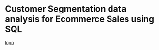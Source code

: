 # Customer Segmentation data analysis for Ecommerce Sales using SQL
[logo](https://github.com/amandamu0780/SQL_RFM_Ecommerce/blob/main/concepto-de-compras-en-linea.jpg)
